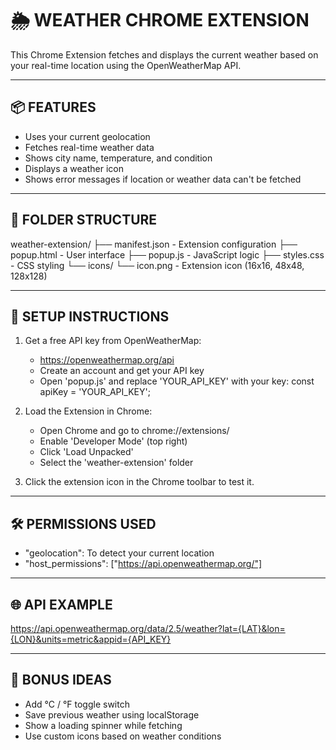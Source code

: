 🌦️ WEATHER CHROME EXTENSION
=========================

This Chrome Extension fetches and displays the current weather based on your real-time location using the OpenWeatherMap API.

--------------------------
📦 FEATURES
--------------------------
- Uses your current geolocation
- Fetches real-time weather data
- Shows city name, temperature, and condition
- Displays a weather icon
- Shows error messages if location or weather data can't be fetched

--------------------------
📁 FOLDER STRUCTURE
--------------------------
weather-extension/
├── manifest.json         - Extension configuration
├── popup.html            - User interface
├── popup.js              - JavaScript logic
├── styles.css            - CSS styling
└── icons/
    └── icon.png          - Extension icon (16x16, 48x48, 128x128)

--------------------------
🔧 SETUP INSTRUCTIONS
--------------------------
1. Get a free API key from OpenWeatherMap:
   - https://openweathermap.org/api
   - Create an account and get your API key
   - Open 'popup.js' and replace 'YOUR_API_KEY' with your key:
     const apiKey = 'YOUR_API_KEY';

2. Load the Extension in Chrome:
   - Open Chrome and go to chrome://extensions/
   - Enable 'Developer Mode' (top right)
   - Click 'Load Unpacked'
   - Select the 'weather-extension' folder

3. Click the extension icon in the Chrome toolbar to test it.

--------------------------
🛠️ PERMISSIONS USED
--------------------------
- "geolocation": To detect your current location
- "host_permissions": ["https://api.openweathermap.org/"]

--------------------------
🌐 API EXAMPLE
--------------------------
https://api.openweathermap.org/data/2.5/weather?lat={LAT}&lon={LON}&units=metric&appid={API_KEY}

--------------------------
🧪 BONUS IDEAS
--------------------------
- Add °C / °F toggle switch
- Save previous weather using localStorage
- Show a loading spinner while fetching
- Use custom icons based on weather conditions
